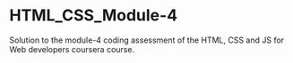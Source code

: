 # HTML_CSS_Module-4

Solution to the module-4 coding assessment of the HTML, CSS and JS for Web developers coursera course.
